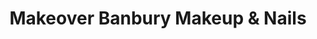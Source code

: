 ---
title: "Makeover Banbury Makeup & Nails"
url: /banbury/makeover-banbury-makeup-and-nails/
shop: beauty
---